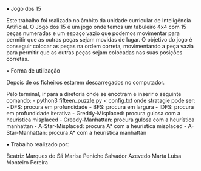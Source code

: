 • Jogo dos 15

  Este trabalho foi realizado no âmbito da unidade curricular de Inteligência Artificial.
  O Jogo dos 15 é um jogo onde temos um tabuleiro 4x4 com 15 peças numeradas e um espaço vazio que podemos movimentar para permitir que as outras peças sejam movidas de lugar.
  O objetivo do jogo é conseguir colocar as peças na ordem correta, movimentando a peça vazia para permitir que as outras peças sejam colocadas nas suas posições corretas.

• Forma de utilização

  Depois de os ficheiros estarem descarregados no computador.

  Pelo terminal, ir para a diretoria onde se encotram e inserir o seguinte comando:
    - python3 fifteen_puzzle.py <stratagie> < config.txt
  onde stratagie pode ser:
    - DFS: procura em profundidade
    - BFS: procura em largura
    - IDFS: procura em profundidade iterativa
    - Greddy-Misplaced: procura gulosa com a heurística misplaced
    - Greedy-Manhattan: procura gulosa com a heurística manhattan
    - A-Star-Misplaced: procura A* com a heurística misplaced
    - A-Star-Manhattan: procura A* com a heurística manhattan

• Trabalho realizado por:

  Beatriz Marques de Sá
  Marisa Peniche Salvador Azevedo
  Marta Luísa Monteiro Pereira
